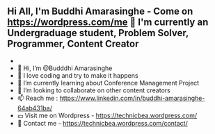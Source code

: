 Hi All, I'm Buddhi Amarasinghe - Come on https://wordpress.com/me 👋
I'm currently an Undergraduage student, Problem Solver, Programmer, Content Creator
- 
-  
- 👋 Hi, I’m @Budddhi Amarasinghe
- 👀 I love coding and try to make it happens
- 🌱 I’m currently learning about Conference Management Project
- 💞️ I’m looking to collaborate on other content creators
- 📫 Reach me : https://www.linkedin.com/in/buddhi-amarasinghe-64ab431ba/  
- 💴 Visit me on Wordpress - https://technicbea.wordpress.com/    
- 📠 Contact me - https://technicbea.wordpress.com/contact/      

<!---
GayashaBudddhi/GayashaBudddhi is a ✨ special ✨ repository because its `README.md` (this file) appears on your GitHub profile.
You can click the Preview link to take a look at your changes.
--->
